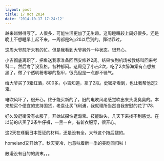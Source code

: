 ```yaml
---
layout: post
title: 17 Oct 2014
date: '2014-10-17 17:24:12'
---
```



越来越懒得写了。人很多，可能生活更加了无生趣。这周睡眠较上周好很多。还是晚上不想睡早上起不来，一周都是9点20以后到的。罪过罪过。

这周大爷前所未有的忙。但是我看到大爷另外一种状态。很开心。

小吉彻底离职了，把鱼送我家准备回西安修养2周。结果快到机场被教练叫回来考科二。然后考了没及格。各种郁闷。这周见了小吉2次，吃了2次醉海棠有点想拉黑了。做了个透明粉嘟嘟的指甲，很亮但是一点都不骚气。

给大爷买了3箱红酒，800多。小吉知道，拿了2瓶。史密斯看到，也让我帮他定2箱。

电吹风坏了，很开心。终于能买新的了。旧的电吹风老感觉吹出来头发臭臭的。本来想买个便宜的支持国货，老袁让买飞利浦，我就理所当然自我安慰的花了178.

好久没逛街没有衣服了，开始试探性逛淘宝。技能缺失，几天下来找不到感觉。在以前的店买了2条牛仔裤，一黑一白。有新衣服穿，很开心。

这2天在琢磨日本签证的材料，还是没有全，大爷这个拖后腿的。

homeland又开始了。秋天变冷，也意味着新一季的美剧回归啦！

散漫没有目的的周末。。。


